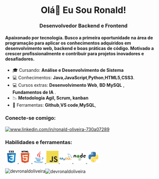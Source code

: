 <h1 align="center">Olá👋 Eu Sou Ronald!</h1>
<h3 align="center">Desenvolvedor Backend e Frontend</h3>
<h4 align="left">  Apaixonado por tecnologia. Busco a primeira 
oportunidade na área de programação para aplicar os conhecimentos adquiridos em 
desenvolvimento web, backend e boas práticas de código. Motivado a crescer 
profissionalmente e contribuir para projetos inovadores e desafiadores.</h4> 

- 🎓 Cursando: **Análise e Desenvolvimento de Sistema**
- 💻 Conhecimentos: **Java**,**JavaScript**,**Python**,**HTML5**,**CSS3**.
- 💻 Cursos extras:  **Desenvolvimento Web**, **BD MySQL** , **Fundamentos de IA** .
- 📉 **Metodologia Agil, Scrum, kanban**
- 🔧 Ferramentas: **Github**,**VS code**,**MySQL**,
  


<h3 align="left">Conecte-se comigo:</h3>
<p align="left">
<a href="https://linkedin.com/in/www.linkedin.com/in/ronald-oliveira-730a07289" target="blank"><img align="center" src="https://raw.githubusercontent.com/rahuldkjain/github-profile-readme-generator/master/src/images/icons/Social/linked-in-alt.svg" alt="www.linkedin.com/in/ronald-oliveira-730a07289" height="30" width="40" /></a>
</p>

<h3 align="left">Habilidades e ferramentas:</h3>
<p align="left"> <a href="https://www.w3schools.com/css/" target="_blank" rel="noreferrer"> <img src="https://raw.githubusercontent.com/devicons/devicon/master/icons/css3/css3-original-wordmark.svg" alt="css3" width="40" height="40"/> </a> <a href="https://www.w3.org/html/" target="_blank" rel="noreferrer"> <img src="https://raw.githubusercontent.com/devicons/devicon/master/icons/html5/html5-original-wordmark.svg" alt="html5" width="40" height="40"/> </a> <a href="https://www.java.com" target="_blank" rel="noreferrer"> <img src="https://raw.githubusercontent.com/devicons/devicon/master/icons/java/java-original.svg" alt="java" width="40" height="40"/> </a> <a href="https://developer.mozilla.org/en-US/docs/Web/JavaScript" target="_blank" rel="noreferrer"> <img src="https://raw.githubusercontent.com/devicons/devicon/master/icons/javascript/javascript-original.svg" alt="javascript" width="40" height="40"/> </a> <a href="https://www.mysql.com/" target="_blank" rel="noreferrer"> <img src="https://raw.githubusercontent.com/devicons/devicon/master/icons/mysql/mysql-original-wordmark.svg" alt="mysql" width="40" height="40"/> </a> <a href="https://nodejs.org" target="_blank" rel="noreferrer"> <img src="https://raw.githubusercontent.com/devicons/devicon/master/icons/nodejs/nodejs-original-wordmark.svg" alt="nodejs" width="40" height="40"/> </a> <a href="https://www.python.org" target="_blank" rel="noreferrer"> <img src="https://raw.githubusercontent.com/devicons/devicon/master/icons/python/python-original.svg" alt="python" width="40" height="40"/> </a> </p>

<p><img align="left" src="https://github-readme-stats.vercel.app/api/top-langs?username=devronaldoliveira&show_icons=true&locale=en&layout=compact" alt="devronaldoliveira" /></p>

<p> <img align="center" src="https://github-readme-stats.vercel.app/api?username=devronaldoliveira&show_icons=true&locale=en" alt="devronaldoliveira" /></p>
